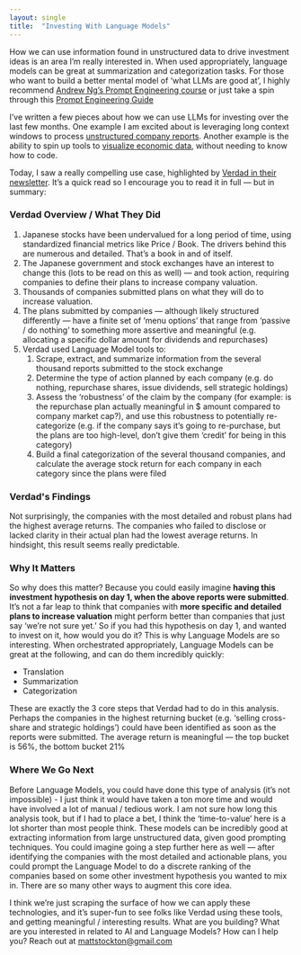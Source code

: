 ```yaml
---
layout: single
title:  "Investing With Language Models"
---
```

How we can use information found in unstructured data to drive investment ideas is an area I’m really interested in. When used appropriately, language models can be great at summarization and categorization tasks. For those who want to build a better mental model of ‘what LLMs are good at’, I highly recommend [Andrew Ng’s Prompt Engineering course](/2024/05/07/prompt-engineering-quickstart.html) or just take a spin through this [Prompt Engineering Guide](https://www.promptingguide.ai/)

I’ve written a few pieces about how we can use LLMs for investing over the last few months. One example I am excited about is leveraging long context windows to process [unstructured company reports](/2024/08/13/gemini-long-context-window.html). Another example is the ability to spin up tools to [visualize economic data](/2024/06/24/economic-dashboard-with-claude.html), without needing to know how to code. 

Today, I saw a really compelling use case, highlighted by [Verdad in their newsletter](https://mailchi.mp/verdadcap/activism-at-scale-in-japan?e=d672c968ec). It’s a quick read so I encourage you to read it in full — but in summary:

### Verdad Overview / What They Did

1. Japanese stocks have been undervalued for a long period of time, using standardized financial metrics like Price / Book. The drivers behind this are numerous and detailed. That’s a book in and of itself.
2. The Japanese government and stock exchanges have an interest to change this (lots to be read on this as well) — and took action, requiring companies to define their plans to increase company valuation.
3. Thousands of companies submitted plans on what they will do to increase valuation.
4. The plans submitted by companies — although likely structured differently — have a finite set of ‘menu options’ that range from ‘passive / do nothing’ to something more assertive and meaningful (e.g. allocating a specific dollar amount for dividends and repurchases)
5. Verdad used Language Model tools to:
    1. Scrape, extract, and summarize information from the several thousand reports submitted to the stock exchange
    2. Determine the type of action planned by each company (e.g. do nothing, repurchase shares, issue dividends, sell strategic holdings)
    3. Assess the ‘robustness’ of the claim by the company (for example: is the repurchase plan actually meaningful in $ amount compared to company market cap?), and use this robustness to potentially re-categorize (e.g. if the company says it’s going to re-purchase, but the plans are too high-level, don’t give them ‘credit’ for being in this category)
    4. Build a final categorization of the several thousand companies, and calculate the average stock return for each company in each category since the plans were filed

### Verdad's Findings

Not surprisingly, the companies with the most detailed and robust plans had the highest average returns. The companies who failed to disclose or lacked clarity in their actual plan had the lowest average returns. In hindsight, this result seems really predictable.

### Why It Matters

So why does this matter? Because you could easily imagine **having this investment hypothesis on day 1, when the above reports were submitted**. It’s not a far leap to think that companies with **more specific and detailed plans to increase valuation** might perform better than companies that just say ‘we’re not sure yet.’  So if you had this hypothesis on day 1, and wanted to invest on it, how would you do it? This is why Language Models are so interesting. When orchestrated appropriately, Language Models can be great at the following, and can do them incredibly quickly:

- Translation
- Summarization
- Categorization

These are exactly the 3 core steps that Verdad had to do in this analysis. Perhaps the companies in the highest returning bucket (e.g. ‘selling cross-share and strategic holdings’) could have been identified as soon as the reports were submitted. The average return is meaningful — the top bucket is 56%, the bottom bucket 21%

### Where We Go Next

Before Language Models, you could have done this type of analysis (it’s not impossible) - I just think it would have taken a ton more time and would have involved a lot of manual / tedious work. I am not sure how long this analysis took, but if I had to place a bet, I think the ‘time-to-value’ here is a lot shorter than most people think. These models can be incredibly good at extracting information from large unstructured data, given good prompting techniques. You could imagine going a step further here as well — after identifying the companies with the most detailed and actionable plans, you could prompt the Language Model to do a discrete ranking of the companies based on some other investment hypothesis you wanted to mix in. There are so many other ways to augment this core idea.

I think we’re just scraping the surface of how we can apply these technologies, and it’s super-fun to see folks like Verdad using these tools, and getting meaningful / interesting results. What are you building? What are you interested in related to AI and Language Models? How can I help you? Reach out at mattstockton@gmail.com